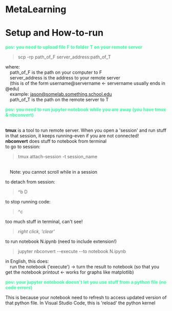 # **MetaLearning**

# **Setup and How-to-run**
<span style="color:#33FF9E">

**pov: you need to upload file F to folder T on your remote server**

</span>

>scp -rp path_of_F server_address:path_of_T

where: 
<br>&emsp;path_of_F is the path on your computer to F
<br>&emsp;server_address is the address to your remote server
<br>&emsp;(this is of the form username@servername <- servername usually ends in @edu)
<br>&emsp;example: jason@somelab.something.school.edu
<br>&emsp;path_of_T is the path on the remote server to T

<span style="color:#33FF9E">

**pov: you need to run jupyter notebook while you are away (you have tmux & nbconvert)**

</span>

<br>**tmux** is a tool to run remote server. When you open a 'session' and run stuff in that session, it keeps running–even if you are not connected!
<br>**nbconvert** does stuff to notebook from terminal
<br>to go to session:
>tmux attach-session -t session_name

<br>&emsp;Note: you cannot scroll while in a session

to detach from session:
>^b D

to stop running code:
>^c

too much stuff in terminal, can't see!
>*right click, 'clear'*

to run notebook N.ipynb (need to include extension!)
>jupyter nbconvert --execute --to notebook N.ipynb

in English, this does:
<br>&emsp;run the notebook ('execute') -> turn the result to notebook (so that you get the notebook printout <- works for graphs like matplotlib)

<span style="color:#33FF9E">

**pov: your jupyter notebook doesn't let you use stuff from a python file (no code errors)**

</span>

This is because your notebook need to refresh to access updated version of that python file. In Visual Studio Code, this is 'reload' the python kernel